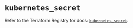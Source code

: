 # `kubernetes_secret`

Refer to the Terraform Registry for docs: [`kubernetes_secret`](https://registry.terraform.io/providers/hashicorp/kubernetes/2.31.0/docs/resources/secret).
